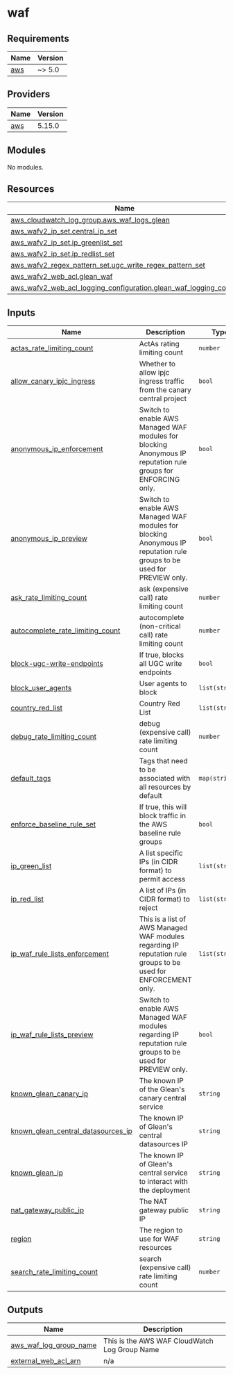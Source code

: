 # waf

<!-- BEGINNING OF PRE-COMMIT-TERRAFORM DOCS HOOK -->
## Requirements

| Name | Version |
|------|---------|
| <a name="requirement_aws"></a> [aws](#requirement\_aws) | ~> 5.0 |

## Providers

| Name | Version |
|------|---------|
| <a name="provider_aws"></a> [aws](#provider\_aws) | 5.15.0 |

## Modules

No modules.

## Resources

| Name | Type |
|------|------|
| [aws_cloudwatch_log_group.aws_waf_logs_glean](https://registry.terraform.io/providers/hashicorp/aws/latest/docs/resources/cloudwatch_log_group) | resource |
| [aws_wafv2_ip_set.central_ip_set](https://registry.terraform.io/providers/hashicorp/aws/latest/docs/resources/wafv2_ip_set) | resource |
| [aws_wafv2_ip_set.ip_greenlist_set](https://registry.terraform.io/providers/hashicorp/aws/latest/docs/resources/wafv2_ip_set) | resource |
| [aws_wafv2_ip_set.ip_redlist_set](https://registry.terraform.io/providers/hashicorp/aws/latest/docs/resources/wafv2_ip_set) | resource |
| [aws_wafv2_regex_pattern_set.ugc_write_regex_pattern_set](https://registry.terraform.io/providers/hashicorp/aws/latest/docs/resources/wafv2_regex_pattern_set) | resource |
| [aws_wafv2_web_acl.glean_waf](https://registry.terraform.io/providers/hashicorp/aws/latest/docs/resources/wafv2_web_acl) | resource |
| [aws_wafv2_web_acl_logging_configuration.glean_waf_logging_config](https://registry.terraform.io/providers/hashicorp/aws/latest/docs/resources/wafv2_web_acl_logging_configuration) | resource |

## Inputs

| Name | Description | Type | Default | Required |
|------|-------------|------|---------|:--------:|
| <a name="input_actas_rate_limiting_count"></a> [actas\_rate\_limiting\_count](#input\_actas\_rate\_limiting\_count) | ActAs rating limiting count | `number` | n/a | yes |
| <a name="input_allow_canary_ipjc_ingress"></a> [allow\_canary\_ipjc\_ingress](#input\_allow\_canary\_ipjc\_ingress) | Whether to allow ipjc ingress traffic from the canary central project | `bool` | `false` | no |
| <a name="input_anonymous_ip_enforcement"></a> [anonymous\_ip\_enforcement](#input\_anonymous\_ip\_enforcement) | Switch to enable AWS Managed WAF modules for blocking Anonymous IP reputation rule groups for ENFORCING only. | `bool` | n/a | yes |
| <a name="input_anonymous_ip_preview"></a> [anonymous\_ip\_preview](#input\_anonymous\_ip\_preview) | Switch to enable AWS Managed WAF modules for blocking Anonymous IP reputation rule groups to be used for PREVIEW only. | `bool` | n/a | yes |
| <a name="input_ask_rate_limiting_count"></a> [ask\_rate\_limiting\_count](#input\_ask\_rate\_limiting\_count) | ask (expensive call) rate limiting count | `number` | n/a | yes |
| <a name="input_autocomplete_rate_limiting_count"></a> [autocomplete\_rate\_limiting\_count](#input\_autocomplete\_rate\_limiting\_count) | autocomplete (non-critical call) rate limiting count | `number` | n/a | yes |
| <a name="input_block-ugc-write-endpoints"></a> [block-ugc-write-endpoints](#input\_block-ugc-write-endpoints) | If true, blocks all UGC write endpoints | `bool` | `false` | no |
| <a name="input_block_user_agents"></a> [block\_user\_agents](#input\_block\_user\_agents) | User agents to block | `list(string)` | `[]` | no |
| <a name="input_country_red_list"></a> [country\_red\_list](#input\_country\_red\_list) | Country Red List | `list(string)` | n/a | yes |
| <a name="input_debug_rate_limiting_count"></a> [debug\_rate\_limiting\_count](#input\_debug\_rate\_limiting\_count) | debug (expensive call) rate limiting count | `number` | `100` | no |
| <a name="input_default_tags"></a> [default\_tags](#input\_default\_tags) | Tags that need to be associated with all resources by default | `map(string)` | `{}` | no |
| <a name="input_enforce_baseline_rule_set"></a> [enforce\_baseline\_rule\_set](#input\_enforce\_baseline\_rule\_set) | If true, this will block traffic in the AWS baseline rule groups | `bool` | `false` | no |
| <a name="input_ip_green_list"></a> [ip\_green\_list](#input\_ip\_green\_list) | A list specific IPs (in CIDR format) to permit access | `list(string)` | n/a | yes |
| <a name="input_ip_red_list"></a> [ip\_red\_list](#input\_ip\_red\_list) | A list of IPs (in CIDR format) to reject | `list(string)` | n/a | yes |
| <a name="input_ip_waf_rule_lists_enforcement"></a> [ip\_waf\_rule\_lists\_enforcement](#input\_ip\_waf\_rule\_lists\_enforcement) | This is a list of AWS Managed WAF modules regarding IP reputation rule groups to be used for ENFORCEMENT only. | `list(string)` | n/a | yes |
| <a name="input_ip_waf_rule_lists_preview"></a> [ip\_waf\_rule\_lists\_preview](#input\_ip\_waf\_rule\_lists\_preview) | Switch to enable AWS Managed WAF modules regarding IP reputation rule groups to be used for PREVIEW only. | `bool` | n/a | yes |
| <a name="input_known_glean_canary_ip"></a> [known\_glean\_canary\_ip](#input\_known\_glean\_canary\_ip) | The known IP of the Glean's canary central service | `string` | `"104.198.208.205"` | no |
| <a name="input_known_glean_central_datasources_ip"></a> [known\_glean\_central\_datasources\_ip](#input\_known\_glean\_central\_datasources\_ip) | The known IP of Glean's central datasources IP | `string` | `"104.154.230.46"` | no |
| <a name="input_known_glean_ip"></a> [known\_glean\_ip](#input\_known\_glean\_ip) | The known IP of Glean's central service to interact with the deployment | `string` | `"35.239.35.180"` | no |
| <a name="input_nat_gateway_public_ip"></a> [nat\_gateway\_public\_ip](#input\_nat\_gateway\_public\_ip) | The NAT gateway public IP | `string` | n/a | yes |
| <a name="input_region"></a> [region](#input\_region) | The region to use for WAF resources | `string` | `"us-east-1"` | no |
| <a name="input_search_rate_limiting_count"></a> [search\_rate\_limiting\_count](#input\_search\_rate\_limiting\_count) | search (expensive call) rate limiting count | `number` | n/a | yes |

## Outputs

| Name | Description |
|------|-------------|
| <a name="output_aws_waf_log_group_name"></a> [aws\_waf\_log\_group\_name](#output\_aws\_waf\_log\_group\_name) | This is the AWS WAF CloudWatch Log Group Name |
| <a name="output_external_web_acl_arn"></a> [external\_web\_acl\_arn](#output\_external\_web\_acl\_arn) | n/a |
<!-- END OF PRE-COMMIT-TERRAFORM DOCS HOOK -->
